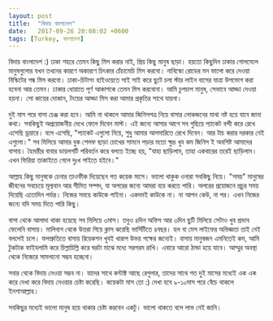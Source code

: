 ```yaml
---
layout: post
title:  "বিদায় বাংলাদেশ"
date:   2017-09-26 20:08:02 +0600
tags: [Turkey, বাংলাদেশ]
---
```


বিদায় বাংলাদেশ :)
ঢাকা শহরে তেমন কিছু মিস করার নাই, প্রিয় কিছু মানুষ ছাড়া। হয়তো কিছুদিন ঢাকার গোলমেলে মানুষগুলোর যখন তখনের কারণে অকারণে চিৎকার চেঁচামেচি মিস করবো। নাবিস্কো রোডের মন ভালো করে দেওয়া বিস্কিটের গন্ধ মিস করবো। ঢাকা-চিটাগং হাইওয়েতে সাই সাই করে ছুটে চলা স্টার লাইন বাসের যাত্রা উপভোগ করা হবেনা আর তেমন। ঢাকার ধোয়াতে পূর্ণ আকাশকে তেমন মিস করবোনা। আমি চুপচাপ মানুষ, সেভাবে আড্ডা দেওয়া হয়না। সো কায়ের দোকান, টংয়ের আড্ডা মিস করা আমার প্রকৃতির সাথে যায়না।

দুই মাস পরে বাসা চেঞ্জ করা হবে। আমি না থাকলে আমার জিনিসপত্র নিয়ে বাসার লোকজনের মাথা নষ্ট হয়ে যাবে জানা কথা। সবকিছুই অপ্রয়োজনীয় দেখে ফেলে দিবেন মাস্ট। এই জন্যে আসার আগে সব গুছিয়ে প্যাকেট বন্দী করে রেখে এসেছি ড্রয়ারে। বলে এসেছি, "প্যাকেট এগুলো নিয়ে, শুধু আমার আলমারিতে রেখে দিবেন। আর টাচ করার দরকার নেই এগুলো।" সব মিলিয়ে আমার বুক শেলফ ছাড়া চোখের সামনে পড়ার মতো ক্ষুদ্র খুব কম জিনিস ই অবশিষ্ট আমাদের বাসায়। হৈমন্তীর বাবার ডায়লগটি পরিবর্তন করে বলতে ইচ্ছে হয়, "যাহা ছাড়িলাম, তাহা একবারের তরেই ছাড়িলাম। এখন ফিরিয়া তাকাইতে গেলে দুঃখ পাইতে হইবে।"

আল্লাহ কিছু মানুষকে চেনার তাওফীক দিয়েছেন গত কয়েক মাসে। ভালো থাকুক ওনারা সবকিছু নিয়ে। "সময়" মানুষের জীবনের সবচেয়ে মূল্যবান আর সীমিত সম্পদ, যা অপরের জন্যে আমরা ব্যয় করতে পারি। অপরের প্রয়োজনে প্রচুর সময় দিয়েছি এতোদিন পর্যন্ত। নিজের সময়ে কাউকে পাইনা। একদমই কাউকে না। না আপন কেউ, না পর। এখন নিজের জন্যে যদি সময় দিতে পারি কিছু।

বাসা থেকে আলাদা থাকা হয়েছে সব মিলিয়ে ৩মাস। তবুও ৪দিন অফিস আর ৩দিন ছুটি মিলিয়ে সেটাও খুব প্রভাব ফেলেনি বাসায়। মালিবাগ থেকে উত্তরা গিয়ে ক্লাস করেছি ভার্সিটিতে ৪বছর। হল বা মেস লাইফের অভিজ্ঞতা তাই নেই বললেই চলে। ফলশ্রুতিতে বাসায় রিয়েকশন খুবই খারাপ উভয় পক্ষের জন্যেই। বাসায় মানুষজন এমনিতেই কম, আমি টুকটাক ফাইযলামি করে চিল্লাচিল্লি করে ঘরটা মাঝে মধ্যে সরগরম রাখি। এবারে আরো ঠান্ডা হয়ে যাবে। আম্মুর অবস্থা থেকে নিজেরে সামলানো সম্ভব হচ্ছেনা।

সবার থেকে বিদায় নেওয়া সম্ভব না। যাদের সাথে কন্টাক্ট আছে রেগুলার, তাদের সাথে গত দুই মাসের মধ্যেই এক এক করে দেখা করে বিদায় নেওয়ার চেষ্টা করেছি। কয়েকটা মাস তো :) দেখা হবে ৯-১০মাস পরে বেঁচে থাকলে ইনশাআল্লাহ।

সবকিছুর মধ্যেই ভালো মানুষ হয়ে থাকার চেষ্টা করবেন একটু। ভালো থাকতে বলে লাভ নেই জানি।